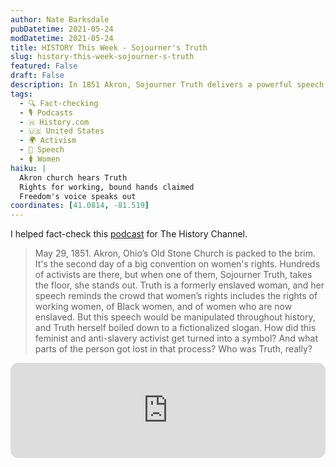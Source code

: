 ```yaml
---
author: Nate Barksdale
pubDatetime: 2021-05-24
modDatetime: 2021-05-24
title: HISTORY This Week - Sojourner's Truth
slug: history-this-week-sojourner-s-truth
featured: False
draft: False
description: In 1851 Akron, Sojourner Truth delivers a powerful speech at the Women's Rights Convention, demanding true inclusion for *all* women.
tags:
  - 🔍 Fact-checking
  - 🎙️ Podcasts
  - 🇭 History.com
  - 🇺🇸 United States
  - 🌍 Activism
  - 🎤 Speech
  - 🚺 Women
haiku: |
  Akron church hears Truth
  Rights for working, bound hands claimed
  Freedom's voice speaks out
coordinates: [41.0814, -81.519]
---
```


I helped fact-check this [podcast](https://open.spotify.com/episode/00eT2BJlPzVIEjJRUlys3m?si=6TzweusLRNK4N1JUyDaC0g) for The History Channel.

> May 29, 1851. Akron, Ohio’s Old Stone Church is packed to the brim. It's the second day of a big convention on women's rights. Hundreds of activists are there, but when one of them, Sojourner Truth, takes the floor, she stands out. Truth is a formerly enslaved woman, and her speech reminds the crowd that women’s rights includes the rights of working women, of Black women, and of women who are now enslaved. But this speech would be manipulated throughout history, and Truth herself boiled down to a fictionalized slogan. How did this feminist and anti-slavery activist get turned into a symbol? And what parts of the person got lost in that process? Who was Truth, really?

<iframe style="border-radius:12px" src="https://open.spotify.com/embed/episode/00eT2BJlPzVIEjJRUlys3m?utm_source=generator" width="100%" height="152" frameBorder="0" allowfullscreen="" allow="autoplay; clipboard-write; encrypted-media; fullscreen; picture-in-picture" loading="lazy"></iframe>
